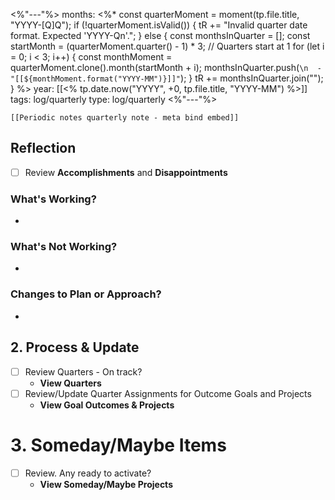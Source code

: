 <%"---"%>
months: <%*
const quarterMoment = moment(tp.file.title, "YYYY-[Q]Q");
if (!quarterMoment.isValid()) {
  tR += "Invalid quarter date format. Expected 'YYYY-Qn'.";
} else {
  const monthsInQuarter = [];
  const startMonth = (quarterMoment.quarter() - 1) * 3; // Quarters start at 1
  for (let i = 0; i < 3; i++) {
    const monthMoment = quarterMoment.clone().month(startMonth + i);
    monthsInQuarter.push(`\n  - "[[${monthMoment.format("YYYY-MM")}]]"`);
  }
  tR += monthsInQuarter.join("");
}
%>
year: [[<% tp.date.now("YYYY", +0, tp.file.title, "YYYY-MM") %>]]
tags: log/quarterly
type: log/quarterly
<%"---"%>

```meta-bind-embed
[[Periodic notes quarterly note - meta bind embed]]
```

## Reflection
-   [ ] Review **Accomplishments** and **Disappointments**
### What's Working?
- 

### What's Not Working?
- 

### Changes to Plan or Approach?
- 

## 2. Process & Update
-   [ ] Review Quarters - On track?
    -   **View Quarters**
-   [ ] Review/Update Quarter Assignments for Outcome Goals and Projects
    -   **View Goal Outcomes & Projects**

# 3. **Someday/Maybe Items**
-   [ ] Review. Any ready to activate?
    -   **View Someday/Maybe Projects**